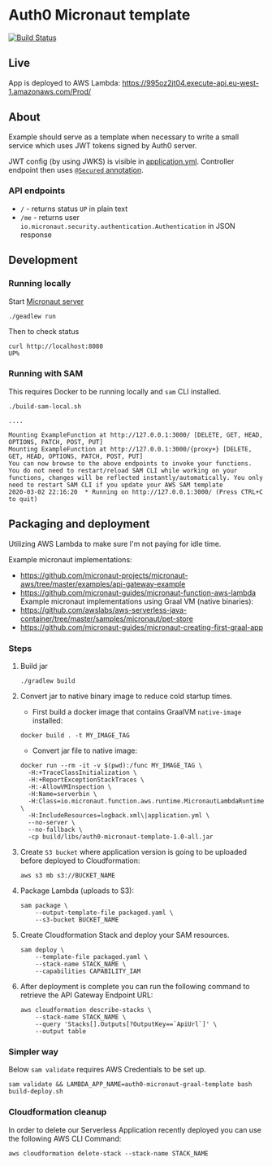 Auth0 Micronaut template
======================== 

[![Build Status](https://travis-ci.com/ivarprudnikov/auth0-micronaut-template.svg?branch=master)](https://travis-ci.com/ivarprudnikov/auth0-micronaut-template)

## Live

App is deployed to AWS Lambda: https://995oz2jt04.execute-api.eu-west-1.amazonaws.com/Prod/

## About

Example should serve as a template when necessary to write a small service which uses JWT tokens signed by Auth0 server.

JWT config (by using JWKS) is visible in [application.yml](/src/main/resources/application.yml#L7). Controller endpoint then uses [`@Secured` annotation](src/main/kotlin/com/ivarprudnikov/auth0/IndexController.kt#L29).

### API endpoints

- `/` - returns status `UP` in plain text
- `/me` - returns user `io.micronaut.security.authentication.Authentication` in  JSON response

## Development

### Running locally

Start [Micronaut server](https://docs.micronaut.io/latest/guide/index.html#creatingServer)

```shell script
./geadlew run
```

Then to check status

```shell script
curl http://localhost:8080
UP%
```

### Running with SAM

This requires Docker to be running locally and `sam` CLI installed.

```shell script
./build-sam-local.sh

....

Mounting ExampleFunction at http://127.0.0.1:3000/ [DELETE, GET, HEAD, OPTIONS, PATCH, POST, PUT]
Mounting ExampleFunction at http://127.0.0.1:3000/{proxy+} [DELETE, GET, HEAD, OPTIONS, PATCH, POST, PUT]
You can now browse to the above endpoints to invoke your functions. You do not need to restart/reload SAM CLI while working on your functions, changes will be reflected instantly/automatically. You only need to restart SAM CLI if you update your AWS SAM template
2020-03-02 22:16:20  * Running on http://127.0.0.1:3000/ (Press CTRL+C to quit)
```

## Packaging and deployment

Utilizing AWS Lambda to make sure I'm not paying for idle time.

Example micronaut implementations: 
- https://github.com/micronaut-projects/micronaut-aws/tree/master/examples/api-gateway-example
- https://github.com/micronaut-guides/micronaut-function-aws-lambda
Example micronaut implementations using Graal VM (native binaries): 
- https://github.com/awslabs/aws-serverless-java-container/tree/master/samples/micronaut/pet-store
- https://github.com/micronaut-guides/micronaut-creating-first-graal-app

### Steps

1. Build jar

    ```shell script
    ./gradlew build
    ```

2. Convert jar to native binary image to reduce cold startup times.

    - First build a docker image that contains GraalVM `native-image` installed:

    ```shell script
    docker build . -t MY_IMAGE_TAG
    ```

    - Convert jar file to native image:

    ```shell script
    docker run --rm -it -v $(pwd):/func MY_IMAGE_TAG \
      -H:+TraceClassInitialization \
      -H:+ReportExceptionStackTraces \
      -H:-AllowVMInspection \
      -H:Name=serverbin \
      -H:Class=io.micronaut.function.aws.runtime.MicronautLambdaRuntime \
      -H:IncludeResources=logback.xml\|application.yml \
      --no-server \
      --no-fallback \
      -cp build/libs/auth0-micronaut-template-1.0-all.jar
    ```

3. Create `S3 bucket` where application version is going to be uploaded before deployed to Cloudformation:

    ```shell script
    aws s3 mb s3://BUCKET_NAME
    ```

4. Package Lambda (uploads to S3):

    ```shell script
    sam package \
        --output-template-file packaged.yaml \
        --s3-bucket BUCKET_NAME
    ```

5. Create Cloudformation Stack and deploy your SAM resources.

    ```shell script
    sam deploy \
        --template-file packaged.yaml \
        --stack-name STACK_NAME \
        --capabilities CAPABILITY_IAM
    ```

6. After deployment is complete you can run the following command to retrieve the API Gateway Endpoint URL:

    ```shell script
    aws cloudformation describe-stacks \
        --stack-name STACK_NAME \
        --query 'Stacks[].Outputs[?OutputKey==`ApiUrl`]' \
        --output table
    ```

### Simpler way

Below `sam validate` requires AWS Credentials to be set up.

```shell script
sam validate && LAMBDA_APP_NAME=auth0-micronaut-graal-template bash build-deploy.sh
```

### Cloudformation cleanup

In order to delete our Serverless Application recently deployed you can use the following AWS CLI Command:

```shell script
aws cloudformation delete-stack --stack-name STACK_NAME
```
